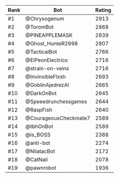 Rank|Bot|Rating
---|---|---
#1|@Chrysogenum|2913
#2|@ToromBot|2868
#3|@PINEAPPLEMASK|2839
#4|@Ghost_HunteR2998|2807
#5|@TacticalBot|2766
#6|@ElPeonElectrico|2716
#7|@strain-on-veins|2716
#8|@InvinxibleFlxsh|2693
#9|@GoblinAjedrezAI|2665
#10|@DarkOnBot|2645
#11|@Speeedrunchessgames|2644
#12|@RaspFish|2640
#13|@CourageousCheckmate7|2589
#14|@tbhOnBot|2589
#15|@is_BOSS|2388
#16|@anti-bot|2274
#17|@NilatacBot|2172
#18|@CatNail|2078
#19|@pawnrobot|1936
